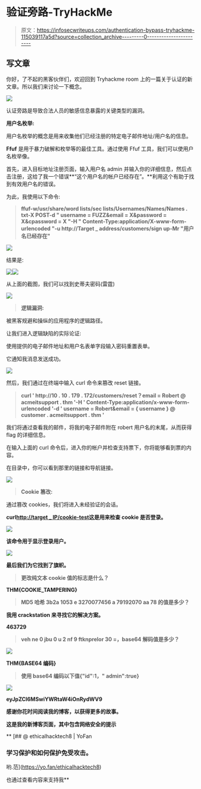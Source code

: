 # 验证旁路-TryHackMe

> 原文：<https://infosecwriteups.com/authentication-bypass-tryhackme-115039117a5d?source=collection_archive---------0----------------------->

## 写文章

你好，了不起的黑客伙伴们，欢迎回到 Tryhackme room 上的一篇关于认证的新文章。所以我们来讨论一下概念。

![](img/6df52a4466087cd69de3dce814345486.png)

认证旁路是导致合法人员的敏感信息暴露的关键类型的漏洞。

**用户名枚举:**

用户名枚举的概念是用来收集他们已经注册的特定电子邮件地址/用户名的信息。

**Ffuf** 是用于暴力破解和枚举等的最佳工具。通过使用 Ffuf 工具，我们可以使用户名枚举像。

首先，进入目标地址注册页面，输入用户名 admin 并输入你的详细信息，然后点击注册，这给了我一个错误**“这个用户名的帐户已经存在”。**利用这个有助于找到有效用户名的错误。

为此，我使用以下命令:

> **ffuf-w/usr/share/word lists/sec lists/Usernames/Names/Names . txt-X POST-d " username = FUZZ&email = X&password = X&cpassword = X "-H " Content-Type:application/X-www-form-urlencoded "-u http://Target _ address/customers/sign up-Mr "用户名已经存在"**

![](img/153d8127e5e12bcee902f65e541cb890.png)

结果是:

![](img/89f5d42e1c60d134838d17327933a7ce.png)![](img/1ced6ae8aaeee8d8dcbfacc19189686e.png)

从上面的截图，我们可以找到史蒂夫密码(雷霆)

![](img/f680264aaf5a2e86109e4d8c1c2df598.png)

> **逻辑漏洞:**

被黑客规避和操纵的应用程序的逻辑路径。

让我们进入逻辑缺陷的实际论证:

使用提供的电子邮件地址和用户名表单字段输入密码重置表单。

它通知我消息发送成功。

![](img/f1cac0f5ed022354e8f4b4e918220bc0.png)

然后，我们通过在终端中输入 curl 命令来篡改 reset 链接。

> **curl ' http://10 . 10 . 179 . 172/customers/reset？email = Robert @ acmeitsupport . thm '-H ' Content-Type:application/x-www-form-urlencoded '-d ' username = Robert&email = { username } @ customer . acmeitsupport . thm '**

我们将通过查看我的邮件，将我的电子邮件附在 robert 用户名的末尾，从而获得 flag 的详细信息。

在输入上面的 curl 命令后，进入你的帐户并检查支持票下，你将能够看到票的内容。

在目录中，你可以看到那里的链接和导航链接。

![](img/e53451aef0da1c8a24a32db3416b7933.png)

> **Cookie 篡改:**

通过篡改 cookies，我们将进入未经验证的会话。

**curl**[**http://target _ IP/cookie-test**](http://target_ip/cookie-test)**这是用来检查 cookie 是否登录。**

**![](img/dee0328e8eeb6e01e91fa8e27dc02261.png)**

**该命令用于显示登录用户。**

**![](img/cf453373df2e64abdcba944833ce0926.png)**

**最后我们为它找到了旗帜。**

> ****更改纯文本 cookie 值的标志是什么？****

**THM{COOKIE_TAMPERING}**

> ****MD5 哈希 3b2a 1053 e 3270077456 a 79192070 aa 78 的值是多少？****

**我用 crackstation 来寻找它的解决方案。**

**463729**

> ****veh ne 0 jbu 0 u 2 nf 9 ftknprelor 30 =，base64 解码值是多少？****

**![](img/5aea00503c82a197f70dee302d68f13e.png)**

**THM{BASE64 编码}**

> ****使用 base64 编码以下值{"id":1，" admin":true}****

**![](img/d2bd65b2ce93ddf27c3d2039da84282d.png)**

**eyJpZCI6MSwiYWRtaW4iOnRydWV9**

**感谢你花时间阅读我的博客，以获得更多的故事。**

**这是我的新博客页面，其中包含网络安全的提示**

**[](https://yo.fan/ethicalhacktech8) [## @ ethicalhacktech8 | YoFan

### 学习保护和如何保护免受攻击。

哟.范](https://yo.fan/ethicalhacktech8) 

也通过查看内容来支持我**
